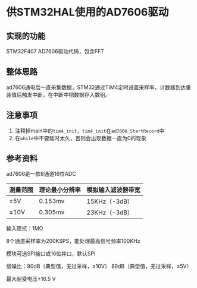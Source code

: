 # 供STM32HAL使用的AD7606驱动

## 实现的功能

STM32F407 AD7606驱动代码，包含FFT

## 整体思路

ad7606通电后一直采集数据，STM32通过TIM4定时设置采样率，计数器到达重装值后触发中断，在中断中把数据存入数组。

## 注意事项

1. 注释掉main中的`tim4_init`，`tim4_init`在`ad7606_StartRecord`中
2. 在`while`中不要延时太久，否则会出现数据一直为0的现象

## 参考资料

ad7606是一款8通道16位ADC

|   测量范围   |   理论最小分辨率  |    模拟输入滤波器带宽  |
|---|---|---|
|   ±5V        |    0.153mv  |  15KHz（-3dB）|
|   ±10V        |   0.305mv  |  23KHz（-3dB）|

输入阻抗：1MΩ

8个通道采样率为200KSPS，能处理最高信号频率100KHz

模块可选SPI接口或16位并口，默认SPI

信噪比：90dB（典型值，无过采样，±10V） 89dB（典型值，无过采样，±5V）

最大耐受电压±16.5 V
